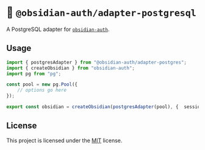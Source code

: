 # 🐘 `@obsidian-auth/adapter-postgresql`

A PostgreSQL adapter for [`obsidian-auth`](https://github.com/caoimhebyrne/obsidian-auth/).

## Usage

```ts
import { postgresAdapter } from "@obsidian-auth/adapter-postgres";
import { createObsidian } from "obsidian-auth";
import pg from "pg";

const pool = new pg.Pool({
    // options go here
});

export const obsidian = createObsidian(postgresAdapter(pool), {  sessionDuration: 14 * 24 * 60 * 60 });
```

## License

This project is licensed under the [MIT](https://choosealicense.com/licenses/mit/) license.